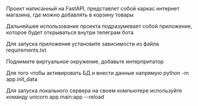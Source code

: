 
Проект написанный на FastAPI, представлет собой каркас интернет магазина, где можно добавлять в корзину товары

Дальнейшее использование проекта подразумевает собой приложение, которое будет открываться внутри телеграм бота 

Для запуска приложения установите зависимости из файла requirements.txt

Поднимите виртуальное окружение, добавьте интерпритатор

Для того чтобы активировать БД и внести данные напрямую python -m app.init_data


Для запуска локального сервера на своем компьютере используйте команду unicorn app.main:app --reload
